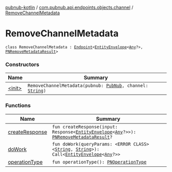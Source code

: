 [pubnub-kotlin](../../index.md) / [com.pubnub.api.endpoints.objects.channel](../index.md) / [RemoveChannelMetadata](./index.md)

# RemoveChannelMetadata

`class RemoveChannelMetadata : `[`Endpoint`](../../com.pubnub.api/-endpoint/index.md)`<`[`EntityEnvelope`](../../com.pubnub.api.models.server.objects_api/-entity-envelope/index.md)`<`[`Any`](https://kotlinlang.org/api/latest/jvm/stdlib/kotlin/-any/index.html)`?>, `[`PNRemoveMetadataResult`](../../com.pubnub.api.models.consumer.objects/-p-n-remove-metadata-result/index.md)`>`

### Constructors

| Name | Summary |
|---|---|
| [&lt;init&gt;](-init-.md) | `RemoveChannelMetadata(pubnub: `[`PubNub`](../../com.pubnub.api/-pub-nub/index.md)`, channel: `[`String`](https://kotlinlang.org/api/latest/jvm/stdlib/kotlin/-string/index.html)`)` |

### Functions

| Name | Summary |
|---|---|
| [createResponse](create-response.md) | `fun createResponse(input: Response<`[`EntityEnvelope`](../../com.pubnub.api.models.server.objects_api/-entity-envelope/index.md)`<`[`Any`](https://kotlinlang.org/api/latest/jvm/stdlib/kotlin/-any/index.html)`?>>): `[`PNRemoveMetadataResult`](../../com.pubnub.api.models.consumer.objects/-p-n-remove-metadata-result/index.md)`?` |
| [doWork](do-work.md) | `fun doWork(queryParams: <ERROR CLASS><`[`String`](https://kotlinlang.org/api/latest/jvm/stdlib/kotlin/-string/index.html)`, `[`String`](https://kotlinlang.org/api/latest/jvm/stdlib/kotlin/-string/index.html)`>): Call<`[`EntityEnvelope`](../../com.pubnub.api.models.server.objects_api/-entity-envelope/index.md)`<`[`Any`](https://kotlinlang.org/api/latest/jvm/stdlib/kotlin/-any/index.html)`?>>` |
| [operationType](operation-type.md) | `fun operationType(): `[`PNOperationType`](../../com.pubnub.api.enums/-p-n-operation-type/index.md) |
